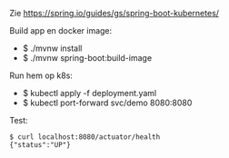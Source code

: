 Zie https://spring.io/guides/gs/spring-boot-kubernetes/

Build app en docker image:
- $ ./mvnw install
- $ ./mvnw spring-boot:build-image

Run hem op k8s:
- $ kubectl apply -f deployment.yaml
- $ kubectl port-forward svc/demo 8080:8080

Test: 
```
$ curl localhost:8080/actuator/health
{"status":"UP"}
```
